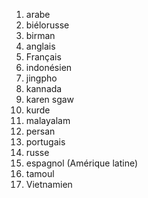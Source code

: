 1. arabe
2. biélorusse
3. birman
4. anglais
5. Français
6. indonésien
7. jingpho
8. kannada
9. karen sgaw
10. kurde
11. malayalam
12. persan
13. portugais
14. russe
15. espagnol (Amérique latine)
16. tamoul
17. Vietnamien